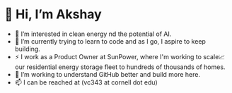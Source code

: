 # 👋 Hi, I’m Akshay
- 👀 I’m interested in clean energy nd the potential of AI.
- 🌱 I’m currently trying to learn to code and as I go, I aspire to keep building.
- ⚡ I work as a Product Owner at SunPower, where I'm working to scale📈 our residential energy storage fleet to hundreds of thousands of homes. 
- 💞️ I’m working to understand GitHub better and build more here.
- 📫 I can be reached at (vc343 at cornell dot edu)

<!---
akshayvkt/akshayvkt is a ✨ special ✨ repository because its `README.md` (this file) appears on your GitHub profile.
You can click the Preview link to take a look at your changes.
--->
